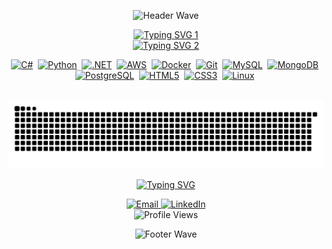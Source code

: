 <div align="center">

![Header Wave](https://capsule-render.vercel.app/api?type=waving&color=0e6b93&height=120&section=header&text=&fontSize=90)

[![Typing SVG 1](https://readme-typing-svg.demolab.com?font=Silkscreen&size=30&letterSpacing=0.2rem&duration=1300&pause=10&color=2296BD&center=true&vCenter=true&repeat=false&width=500&height=50&lines=Flipe+Rcha+Ma%7C;Felipe+Rocha+Martins)](https://git.io/typing-svg)
<br>
[![Typing SVG 2](https://readme-typing-svg.herokuapp.com?font=Silkscreen&size=18&letterSpacing=0.2rem&duration=1000&pause=1800&color=FFFFFF&center=true&vCenter=true&repeat=false&width=450&lines=+;.NET+%2B+Python+Developer)](https://git.io/typing-svg)

<p align="center">
  <a href="#"><img src="https://cdn.jsdelivr.net/gh/devicons/devicon/icons/csharp/csharp-original.svg" width="50" height="50" alt="C#" /></a>&nbsp;
  <a href="#"><img src="https://cdn.jsdelivr.net/gh/devicons/devicon/icons/python/python-original.svg" width="50" height="50" alt="Python" /></a>&nbsp;
  <a href="#"><img src="https://cdn.jsdelivr.net/gh/devicons/devicon/icons/dotnetcore/dotnetcore-original.svg" width="50" height="50" alt=".NET" /></a>&nbsp;
  <a href="#"><img src="https://img.icons8.com/color/50/000000/amazon-web-services.png" alt="AWS" /></a>&nbsp;
  <a href="#"><img src="https://img.icons8.com/color/50/000000/docker.png" alt="Docker" /></a>&nbsp;
  <a href="#"><img src="https://cdn.jsdelivr.net/gh/devicons/devicon/icons/git/git-original.svg" width="50" height="50" alt="Git" /></a>&nbsp;
  <a href="#"><img src="https://cdn.jsdelivr.net/gh/devicons/devicon/icons/mysql/mysql-original.svg" width="50" height="50" alt="MySQL" /></a>&nbsp;
  <a href="#"><img src="https://cdn.jsdelivr.net/gh/devicons/devicon/icons/mongodb/mongodb-original.svg" width="50" height="50" alt="MongoDB" /></a>&nbsp;
  <a href="#"><img src="https://cdn.jsdelivr.net/gh/devicons/devicon/icons/postgresql/postgresql-original.svg" width="50" height="50" alt="PostgreSQL" /></a>&nbsp;
  <a href="#"><img src="https://cdn.jsdelivr.net/gh/devicons/devicon/icons/html5/html5-original.svg" width="50" height="50" alt="HTML5" /></a>&nbsp;
  <a href="#"><img src="https://cdn.jsdelivr.net/gh/devicons/devicon/icons/css3/css3-original.svg" width="50" height="50" alt="CSS3" /></a>&nbsp;
  <a href="#"><img src="https://cdn.jsdelivr.net/gh/devicons/devicon/icons/linux/linux-original.svg" width="50" height="50" alt="Linux" /></a>&nbsp;
</p>

<br>

<picture>
  <source media="(prefers-color-scheme: dark)" srcset="https://github.com/FelipeRochaMartins/FelipeRochaMartins/blob/output/github-contribution-grid-snake-dark.svg?v=20250409" />
  <source media="(prefers-color-scheme: light)" srcset="https://github.com/FelipeRochaMartins/FelipeRochaMartins/blob/output/github-contribution-grid-snake.svg?v=20250409" />
  <img alt="github-snake" src="https://github.com/FelipeRochaMartins/FelipeRochaMartins/blob/output/github-contribution-grid-snake.svg?v=20250409" />
</picture>

<br>

[![Typing SVG](https://readme-typing-svg.herokuapp.com?font=Silkscreen&letterSpacing=0.2rem&duration=1200&pause=500&color=2296BD&center=true&vCenter=true&repeat=false&width=450&lines=+;+;Contct+Me%7C;Contact+Me)](https://git.io/typing-svg)

<p align="center">
  <a href="mailto:dev.feliperochamartins@gmail.com">
    <img src="https://img.shields.io/badge/Email-0A192F?style=for-the-badge&logo=gmail&logoColor=white" alt="Email" />
  </a>
  <a href="https://www.linkedin.com/in/felipe-rocha-b8a8b8280/">
    <img src="https://img.shields.io/badge/LinkedIn-0A192F?style=for-the-badge&logo=linkedin&logoColor=white&labelColor=0A192F" alt="LinkedIn" />
  </a>
  <br>
  <img src="https://komarev.com/ghpvc/?username=FelipeRochaMartins&style=for-the-badge&color=0A192F" alt="Profile Views" />
</p>

![Footer Wave](https://capsule-render.vercel.app/api?type=waving&color=0e6b93&height=120&section=footer)

</div>
